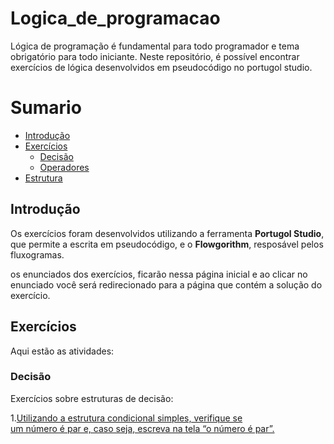 # Logica_de_programacao
Lógica de programação é fundamental para todo programador e tema obrigatório para todo iniciante. Neste repositório, é possível encontrar exercícios de lógica desenvolvidos em pseudocódigo no portugol studio. 

Sumario
========

<!--ts-->
  * [Introdução](#Introdução)
  * [Exercícios](#Exercícios)
    * [Decisão](#Decisão)
    * [Operadores ](#Operadores)
  * [Estrutura](#Estrutura)
 <!--te-->
 
## Introdução
Os exercícios foram desenvolvidos utilizando a ferramenta **Portugol Studio**, que permite a escrita em pseudocódigo, e o **Flowgorithm**, resposável pelos fluxogramas.

os enunciados dos exercícios, ficarão nessa página inicial e ao clicar no enunciado você será redirecionado para a página que contém a solução do exercício. 



## Exercícios
Aqui  estão as atividades:

### Decisão
Exercícios sobre estruturas de decisão:

1.[Utilizando  a  estrutura  condicional  simples,  verifique  se  
um  número  é  par e, caso seja, escreva na tela “o número é par”.]()

  



